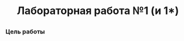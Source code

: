 <h1 align="center">Лабораторная работа №1 (и 1*)</h1>
<h2 Лабораторная работа №1 </h2>
<h3> Цель работы </h3>
